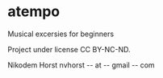 # atempo
Musical excersies for beginners

Project under license CC BY-NC-ND.

Nikodem Horst  nvhorst -- at -- gmail -- com

